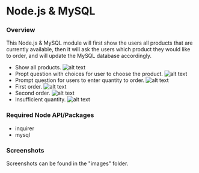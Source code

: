 # Node.js & MySQL

### Overview
This Node.js & MySQL module will first show the users all products that are currently available, then it will ask the users which product they would like to order, and will update the MySQL database accordingly.
  * Show all products.
    ![alt text](https://github.com/huyy49/nodemysql/blob/master/images/select_all_products.png)
  * Propt question with choices for user to choose the product.
    ![alt text](https://github.com/huyy49/nodemysql/blob/master/images/select_all_products.png)
  * Prompt question for users to enter quantity to order.
    ![alt text](https://github.com/huyy49/nodemysql/blob/master/images/order_quantity.png)
  * First order.
    ![alt text](https://github.com/huyy49/nodemysql/blob/master/images/order_first.png)
  * Second order.
    ![alt text](https://github.com/huyy49/nodemysql/blob/master/images/order_second.png)
  * Insufficient quantity.
    ![alt text](https://github.com/huyy49/nodemysql/blob/master/images/insufficient_quantity.png)

### Required Node API/Packages
  * inquirer
  * mysql

### Screenshots
Screenshots can be found in the "images" folder.
